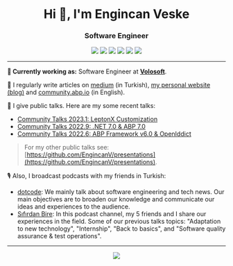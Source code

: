<h1 align="center">Hi 👋, I'm Engincan Veske</h1>
<h3 align="center">Software Engineer</h3>

<p align="center">

  <p align="center">  
    <a href="https://linkedin.com/in/engincan-veske-b4a75b145" target="blank"><img src="https://img.shields.io/badge/LinkedIn-blue?logo=linkedin" /></a>
    <a href="https://twitter.com/EngincanVeske" target="blank"><img src="https://img.shields.io/twitter/follow/EngincanVeske?style=social" /></a>
    <a href="https://stackoverflow.com/users/10477283" target="blank"><img src="https://img.shields.io/stackexchange/stackoverflow/r/10477283?label=stackoverflow" /></a>
    <a href="https://medium.com/@enginveske" target="blank"><img src="https://img.shields.io/badge/500+-grey?logo=medium&label=medium" /></a>
    <a href="https://engincanv.github.io/" target="blank"><img src="https://img.shields.io/badge/Personal%20Blog-grey?logo=e" /></a>
    <a href="mailto:enginveske@gmail.com" target="blank"><img src="https://img.shields.io/badge/contact%20with%20me-white?logo=gmail" /></a>
  </p>
  
  <hr />

**💼 Currently working as:** Software Engineer at <a href="https://volosoft.com/" target="_blank"><b>Volosoft</b></a>.

📝 I regularly write articles on [medium](https://medium.com/@enginveske) (in Turkish), [my personal website (blog)](https://engincanv.github.io/) and [community.abp.io](https://community.abp.io/members/EngincanV) (in English).

🎤 I give public talks. Here are my some recent talks:

* [Community Talks 2023.1: LeptonX Customization](https://www.youtube.com/watch?v=R9CqTtn6Wcg)
* [Community Talks 2022.9: .NET 7.0 & ABP 7.0](https://www.youtube.com/watch?v=ElhFMhLNyqY)
* [Community Talks 2022.6: ABP Framework v6.0 & OpenIddict](https://www.youtube.com/watch?v=th3IugJGQDA)

> For my other public talks see: [https://github.com/EngincanV/presentations](https://github.com/EngincanV/presentations).

🎙️ Also, I broadcast podcasts with my friends in Turkish:

* [dotcode](https://open.spotify.com/show/2a4W8oDAGxqr4pDUnb2K4H): We mainly talk about software engineering and tech news.  Our main objectives are to broaden our knowledge and communicate our ideas and experiences to the audience.
* [Sıfırdan Bire](https://open.spotify.com/show/4Iliz5SjCs6ayUglQ48Use): In this podcast channel, my 5 friends and I share our experiences in the field. Some of our previous talks topics: "Adaptation to new technology", "Internship", "Back to basics", and "Software quality assurance & test operations".

</p>

<hr />

<p align="center">
<img src="https://streak-stats.demolab.com?user=EngincanV&theme=dark&border_radius=40&background=FFFFFF00&sideLabels=7F7F7FBE&dates=7F7F7FBE&sideNums=7F7F7F&currStreakNum=7F7F7F" />
</p>
